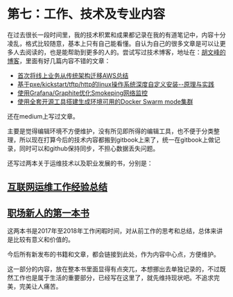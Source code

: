 # 第七：工作、技术及专业内容

在过去很长一段时间里，我的技术积累和成果都记录在我的有道笔记中，内容十分凌乱，格式比较随意，基本上只有自己能看懂。自认为自己的很多文章是可以让更多人去阅读的，也是能帮助到更多的人的。尝试写过技术博客，地址在：[胡文峰的博客](https://wfhu.github.io/)，里面有好几篇内容不错的文章：

* [首次将线上业务从传统架构迁移AWS总结](https://wfhu.github.io/aws/2017/09/02/aws-cdn-s3-ec2-elb.html)
* [基于pxe/kickstart/tftp/http的linux操作系统深度自定义安装--原理与实践](https://wfhu.github.io/pxe/kickstart/2017/09/02/PXE-kickstart.html)
* [使用Grafana/Graphite优化Smokeping网络监控](https://wfhu.github.io/grafana/graphite/smokeping/2017/09/03/smokeping.html)
* [使用全套开源工具搭建生成环境可用的Docker Swarm mode集群](https://wfhu.github.io/docker/2017/09/02/Docker-Swarm-mode.html)

还在medium上写过文章。

主要是觉得编辑环境不方便维护，没有所见即所得的编辑工具，也不便于分类整理，所以现在打算今后的技术内容都搬到gitbook上来了，统一在gitbook上做记录，同时可以和github保持同步，不担心数据丢失问题。

还写过两本关于运维技术以及职业发展的书，分别是：

## [互联网运维工作经验总结](https://wfhu.gitbooks.io/ops-book/content/)

## [职场新人的第一本书](https://wfhu.gitbooks.io/newbie/content/)

这两本书是2017年至2018年工作闲暇时间，对从前工作的思考和总结，总体来讲是比较有意义和价值的。

今后所有新发布的书籍和文章，都会链接到此处，作为内容中心点，方便维护。

这一部分的内容，放在整本书里面显得有点突兀，本想挪出去单独记录的，不过既然工作也是属于生活的重要部分，已经写在这里了，就先维持现状吧。不追求完美，完美让人痛苦。

